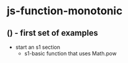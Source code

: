 # js-function-monotonic

## () - first set of examples
* start an s1 section
  * s1-basic function that uses Math.pow